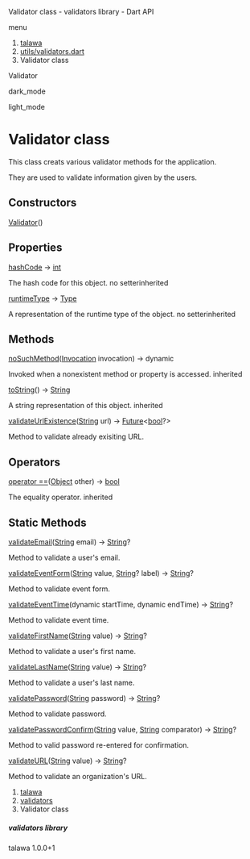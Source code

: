 




Validator class - validators library - Dart API







menu

1. [talawa](../index.html)
2. [utils/validators.dart](../file-___home_harshil_Desktop_open-source_palisadoes_talawa_lib_utils_validators/)
3. Validator class

Validator


dark\_mode

light\_mode




# Validator class


This class creats various validator methods for the application.

They are used to validate information given by the users.


## Constructors

[Validator](../file-___home_harshil_Desktop_open-source_palisadoes_talawa_lib_utils_validators/Validator/Validator.html)()




## Properties

[hashCode](https://api.flutter.dev/flutter/dart-core/Object/hashCode.html)
→ [int](https://api.flutter.dev/flutter/dart-core/int-class.html)

The hash code for this object.
no setterinherited

[runtimeType](https://api.flutter.dev/flutter/dart-core/Object/runtimeType.html)
→ [Type](https://api.flutter.dev/flutter/dart-core/Type-class.html)

A representation of the runtime type of the object.
no setterinherited



## Methods

[noSuchMethod](https://api.flutter.dev/flutter/dart-core/Object/noSuchMethod.html)([Invocation](https://api.flutter.dev/flutter/dart-core/Invocation-class.html) invocation)
→ dynamic


Invoked when a nonexistent method or property is accessed.
inherited

[toString](https://api.flutter.dev/flutter/dart-core/Object/toString.html)()
→ [String](https://api.flutter.dev/flutter/dart-core/String-class.html)


A string representation of this object.
inherited

[validateUrlExistence](../file-___home_harshil_Desktop_open-source_palisadoes_talawa_lib_utils_validators/Validator/validateUrlExistence.html)([String](https://api.flutter.dev/flutter/dart-core/String-class.html) url)
→ [Future](https://api.flutter.dev/flutter/dart-core/Future-class.html)<[bool](https://api.flutter.dev/flutter/dart-core/bool-class.html)?>


Method to validate already exisiting URL.



## Operators

[operator ==](https://api.flutter.dev/flutter/dart-core/Object/operator_equals.html)([Object](https://api.flutter.dev/flutter/dart-core/Object-class.html) other)
→ [bool](https://api.flutter.dev/flutter/dart-core/bool-class.html)


The equality operator.
inherited



## Static Methods

[validateEmail](../file-___home_harshil_Desktop_open-source_palisadoes_talawa_lib_utils_validators/Validator/validateEmail.html)([String](https://api.flutter.dev/flutter/dart-core/String-class.html) email)
→ [String](https://api.flutter.dev/flutter/dart-core/String-class.html)?


Method to validate a user's email.

[validateEventForm](../file-___home_harshil_Desktop_open-source_palisadoes_talawa_lib_utils_validators/Validator/validateEventForm.html)([String](https://api.flutter.dev/flutter/dart-core/String-class.html) value, [String](https://api.flutter.dev/flutter/dart-core/String-class.html)? label)
→ [String](https://api.flutter.dev/flutter/dart-core/String-class.html)?


Method to validate event form.

[validateEventTime](../file-___home_harshil_Desktop_open-source_palisadoes_talawa_lib_utils_validators/Validator/validateEventTime.html)(dynamic startTime, dynamic endTime)
→ [String](https://api.flutter.dev/flutter/dart-core/String-class.html)?


Method to validate event time.

[validateFirstName](../file-___home_harshil_Desktop_open-source_palisadoes_talawa_lib_utils_validators/Validator/validateFirstName.html)([String](https://api.flutter.dev/flutter/dart-core/String-class.html) value)
→ [String](https://api.flutter.dev/flutter/dart-core/String-class.html)?


Method to validate a user's first name.

[validateLastName](../file-___home_harshil_Desktop_open-source_palisadoes_talawa_lib_utils_validators/Validator/validateLastName.html)([String](https://api.flutter.dev/flutter/dart-core/String-class.html) value)
→ [String](https://api.flutter.dev/flutter/dart-core/String-class.html)?


Method to validate a user's last name.

[validatePassword](../file-___home_harshil_Desktop_open-source_palisadoes_talawa_lib_utils_validators/Validator/validatePassword.html)([String](https://api.flutter.dev/flutter/dart-core/String-class.html) password)
→ [String](https://api.flutter.dev/flutter/dart-core/String-class.html)?


Method to validate password.

[validatePasswordConfirm](../file-___home_harshil_Desktop_open-source_palisadoes_talawa_lib_utils_validators/Validator/validatePasswordConfirm.html)([String](https://api.flutter.dev/flutter/dart-core/String-class.html) value, [String](https://api.flutter.dev/flutter/dart-core/String-class.html) comparator)
→ [String](https://api.flutter.dev/flutter/dart-core/String-class.html)?


Method to valid password re-entered for confirmation.

[validateURL](../file-___home_harshil_Desktop_open-source_palisadoes_talawa_lib_utils_validators/Validator/validateURL.html)([String](https://api.flutter.dev/flutter/dart-core/String-class.html) value)
→ [String](https://api.flutter.dev/flutter/dart-core/String-class.html)?


Method to validate an organization's URL.



 


1. [talawa](../index.html)
2. [validators](../file-___home_harshil_Desktop_open-source_palisadoes_talawa_lib_utils_validators/)
3. Validator class

##### validators library





talawa
1.0.0+1






